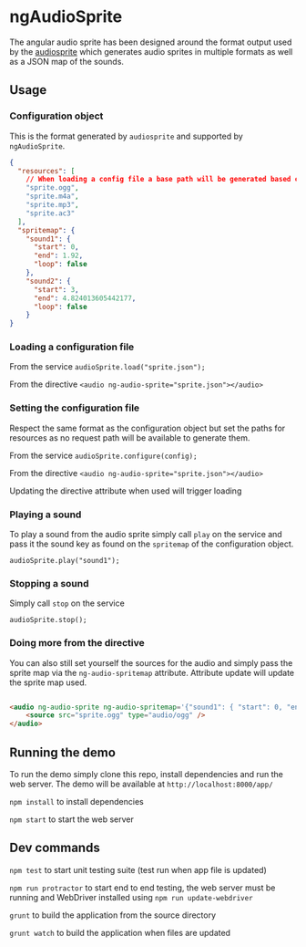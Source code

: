 ngAudioSprite
===================

The angular audio sprite has been designed around the format output used by the [audiosprite](https://github.com/tonistiigi/audiosprite) which generates audio sprites in multiple formats
as well as a JSON map of the sounds.

## Usage

### Configuration object

This is the format generated by `audiosprite` and supported by `ngAudioSprite`.

```json
{
  "resources": [
    // When loading a config file a base path will be generated based on the configuration file  path
    "sprite.ogg", 
    "sprite.m4a",
    "sprite.mp3",
    "sprite.ac3"
  ],
  "spritemap": {
    "sound1": {
      "start": 0,
      "end": 1.92,
      "loop": false
    },
    "sound2": {
      "start": 3,
      "end": 4.824013605442177,
      "loop": false
    }
}
```

### Loading a configuration file

From the service `audioSprite.load("sprite.json");`

From the directive `<audio ng-audio-sprite="sprite.json"></audio>`

### Setting the configuration file

Respect the same format as the configuration object but set the paths for resources as no request path will be available to generate them.

From the service `audioSprite.configure(config);`

From the directive `<audio ng-audio-sprite="sprite.json"></audio>`

Updating the directive attribute when used will trigger loading

### Playing a sound

To play a sound from the audio sprite simply call `play` on the service and pass it the sound key as found on the `spritemap` of the configuration object.

`audioSprite.play("sound1");`

### Stopping a sound

Simply call `stop` on the service

`audioSprite.stop();`

### Doing more from the directive

You can also still set yourself the sources for the audio and simply pass the sprite map via the `ng-audio-spritemap` attribute.
Attribute update will update the sprite map used.

```html

<audio ng-audio-sprite ng-audio-spritemap='{"sound1": { "start": 0, "end": 1.92, "loop": false }, "sound2": { "start": 3, "end": 4.824013605442177, "loop": false}}'>
    <source src="sprite.ogg" type="audio/ogg" />
</audio>

```

## Running the demo

To run the demo simply clone this repo, install dependencies and run the web server. The demo will be available at `http://localhost:8000/app/`
 
```npm install``` to install dependencies

```npm start``` to start the web server

## Dev commands

```npm test``` to start unit testing suite (test run when app file is updated)

```npm run protractor``` to start end to end testing, the web server must be running and WebDriver installed using ```npm run update-webdriver```

```grunt``` to build the application from the source directory

```grunt watch``` to build the application when files are updated
